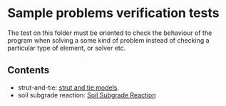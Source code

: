 # Sample problems verification tests 

The test on this folder must be oriented to check the behaviour of the program
when solving a some kind of problem instead of checking a particular type of element, or solver etc.

## Contents

- strut-and-tie: [strut and tie models](https://www.concretecentre.com/Codes/Eurocode-2/Stut-and-Tie.aspx).
- soil subgrade reaction: [Soil Subgrade Reaction](https://www.geoengineer.org/education/foundation-design-construction/soil-subgrade-reaction)

